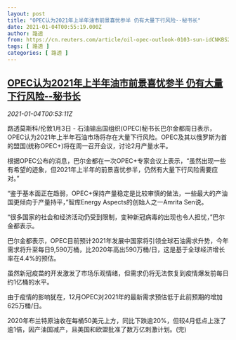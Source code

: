 ```yaml
---
layout: post
title: "OPEC认为2021年上半年油市前景喜忧参半 仍有大量下行风险--秘书长"
date: 2021-01-04T00:55:19.000Z
author: 路透
from: https://cn.reuters.com/article/oil-opec-outlook-0103-sun-idCNKBS299027
tags: [ 路透 ]
categories: [ 路透 ]
---
```

<!--1609721719000-->
[OPEC认为2021年上半年油市前景喜忧参半 仍有大量下行风险--秘书长](https://cn.reuters.com/article/oil-opec-outlook-0103-sun-idCNKBS299027)
------

<div>
<div><i>2021-01-04T00:53:11Z</i></div><p>路透莫斯科/伦敦1月3日 - 石油输出国组织(OPEC)秘书长巴尔金都周日表示，OPEC认为2021年上半年石油市场将存在大量下行风险。OPEC及其以俄罗斯为首的盟国(统称OPEC+)将在周一召开会议，讨论2月产量水平。</p><p>根据OPEC公布的消息，巴尔金都在一次OPEC+专家会议上表示，“虽然出现一些有希望的迹象，但2021年上半年的前景喜忧参半，仍然有大量下行风险需要应对。”</p><p>“鉴于基本面正在趋弱，OPEC+保持产量稳定是比较审慎的做法，一些最大的产油国更倾向于产量持平，”智库Energy Aspects的创始人之一Amrita Sen说。</p><p>“很多国家的社会和经济活动仍受到限制，变种新冠病毒的出现也令人担忧，”巴尔金都表示。</p><p>巴尔金都表示，OPEC目前预计2021年发展中国家将引领全球石油需求升势，今年需求将升至每日9,590万桶，比2020年高出590万桶/日，这是基于全球经济增长率在4.4%的预估。</p><p>虽然新冠疫苗的开发激发了市场乐观情绪，但需求仍将无法恢复到疫情爆发前每日约1亿桶的水平。</p><p>由于疫情的影响犹在，12月OPEC对2021年的最新需求预估低于此前预期的增加625万桶/日。</p><p>2020年布兰特原油收在每桶50美元上方，同比下跌逾20%，但较4月低点上涨了逾1倍，因产油国减产，且美国和欧盟批准了数万亿刺激计划。(完)</p>
</div>

